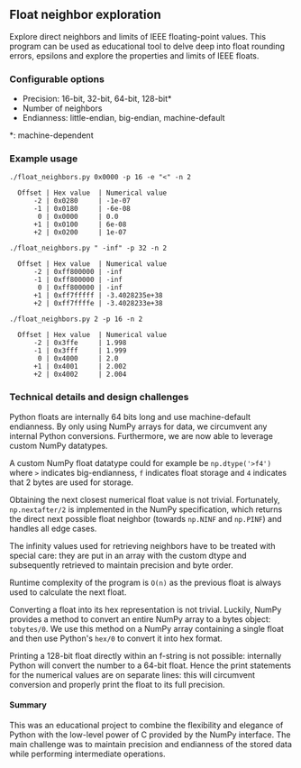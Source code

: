 ## Float neighbor exploration
Explore direct neighbors and limits of IEEE floating-point values. This program can be used as educational tool to delve deep into float rounding errors, epsilons and explore the properties and limits of IEEE floats.

### Configurable options
- Precision: 16-bit, 32-bit, 64-bit, 128-bit*
- Number of neighbors
- Endianness: little-endian, big-endian, machine-default

*: machine-dependent

### Example usage
`./float_neighbors.py 0x0000 -p 16 -e "<" -n 2`
```
  Offset | Hex value  | Numerical value
      -2 | 0x0280     | -1e-07
      -1 | 0x0180     | -6e-08
       0 | 0x0000     | 0.0
      +1 | 0x0100     | 6e-08
      +2 | 0x0200     | 1e-07
```

`./float_neighbors.py " -inf" -p 32 -n 2`
```
  Offset | Hex value  | Numerical value
      -2 | 0xff800000 | -inf
      -1 | 0xff800000 | -inf
       0 | 0xff800000 | -inf
      +1 | 0xff7fffff | -3.4028235e+38
      +2 | 0xff7ffffe | -3.4028233e+38
```

`./float_neighbors.py 2 -p 16 -n 2`
```
  Offset | Hex value  | Numerical value
      -2 | 0x3ffe     | 1.998
      -1 | 0x3fff     | 1.999
       0 | 0x4000     | 2.0
      +1 | 0x4001     | 2.002
      +2 | 0x4002     | 2.004
```

### Technical details and design challenges
Python floats are internally 64 bits long and use machine-default endianness. By only using NumPy arrays for data, we circumvent any internal Python conversions. Furthermore, we are now able to leverage custom NumPy datatypes.

A custom NumPy float datatype could for example be `np.dtype('>f4')` where `>` indicates big-endianness, `f` indicates float storage and `4` indicates that 2 bytes are used for storage.

Obtaining the next closest numerical float value is not trivial. Fortunately, `np.nextafter/2` is implemented in the NumPy specification, which returns the direct next possible float neighbor (towards `np.NINF` and `np.PINF`) and handles all edge cases.

The infinity values used for retrieving neighbors have to be treated with special care: they are put in an array with the custom dtype and subsequently retrieved to maintain precision and byte order.

Runtime complexity of the program is `O(n)` as the previous float is always used to calculate the next float.

Converting a float into its hex representation is not trivial. Luckily, NumPy provides a method to convert an entire NumPy array to a bytes object: `tobytes/0`. We use this method on a NumPy array containing a single float and then use Python's `hex/0` to convert it into hex format.

Printing a 128-bit float directly within an f-string is not possible: internally Python will convert the number to a 64-bit float. Hence the print statements for the numerical values are on separate lines: this will circumvent conversion and properly print the float to its full precision.

#### Summary
This was an educational project to combine the flexibility and elegance of Python with the low-level power of C provided by the NumPy interface. The main challenge was to maintain precision and endianness of the stored data while performing intermediate operations.